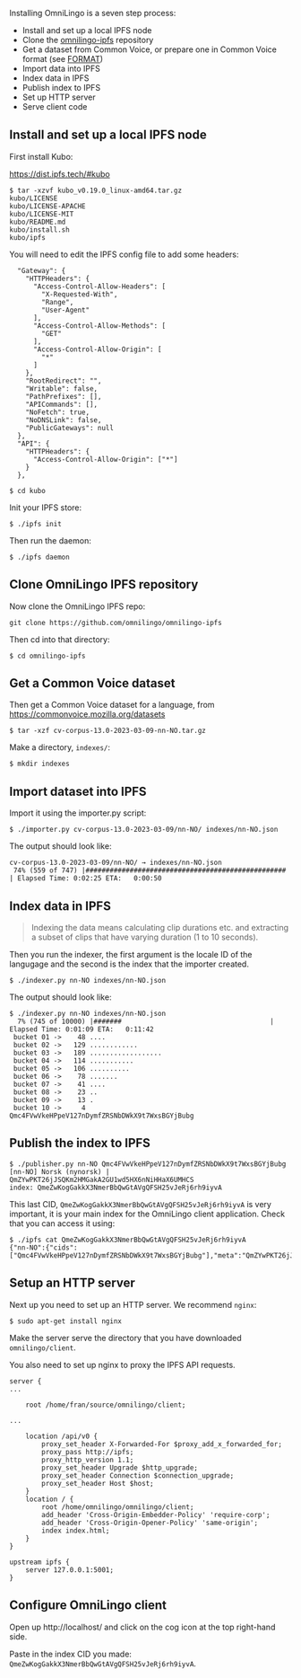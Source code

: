 
Installing OmniLingo is a seven step process:


* Install and set up a local IPFS node
* Clone the [omnilingo-ipfs](https://github.com/omnilingo/omnilingo-ipfs) repository
* Get a dataset from Common Voice, or prepare one in Common Voice format (see [FORMAT](doc/FORMAT.md))
* Import data into IPFS 
* Index data in IPFS 
* Publish index to IPFS 
* Set up HTTP server 
* Serve client code

## Install and set up a local IPFS node

First install Kubo:

https://dist.ipfs.tech/#kubo

```
$ tar -xzvf kubo_v0.19.0_linux-amd64.tar.gz 
kubo/LICENSE
kubo/LICENSE-APACHE
kubo/LICENSE-MIT
kubo/README.md
kubo/install.sh
kubo/ipfs
```

You will need to edit the IPFS config file to add some headers:

```
  "Gateway": {
    "HTTPHeaders": {
      "Access-Control-Allow-Headers": [
        "X-Requested-With",
        "Range",
        "User-Agent"
      ],
      "Access-Control-Allow-Methods": [
        "GET"
      ],
      "Access-Control-Allow-Origin": [
        "*"
      ]
    },
    "RootRedirect": "",
    "Writable": false,
    "PathPrefixes": [],
    "APICommands": [],
    "NoFetch": true,
    "NoDNSLink": false,
    "PublicGateways": null
  },
  "API": {
    "HTTPHeaders": {
      "Access-Control-Allow-Origin": ["*"]
    }
  },
```

```
$ cd kubo
```

Init your IPFS store:
```
$ ./ipfs init
```

Then run the daemon:
```
$ ./ipfs daemon
```

## Clone OmniLingo IPFS repository

Now clone the OmniLingo IPFS repo:

```
git clone https://github.com/omnilingo/omnilingo-ipfs
```

Then cd into that directory:

```
$ cd omnilingo-ipfs
```

## Get a Common Voice dataset

Then get a Common Voice dataset for a language, from https://commonvoice.mozilla.org/datasets


```
$ tar -xzf cv-corpus-13.0-2023-03-09-nn-NO.tar.gz 
```

Make a directory, `indexes/`: 

```
$ mkdir indexes
```

## Import dataset into IPFS 

Import it using the importer.py script:

```
$ ./importer.py cv-corpus-13.0-2023-03-09/nn-NO/ indexes/nn-NO.json
```

The output should look like:

```
cv-corpus-13.0-2023-03-09/nn-NO/ → indexes/nn-NO.json
 74% (559 of 747) |##################################################                    | Elapsed Time: 0:02:25 ETA:   0:00:50
```

## Index data in IPFS 

> Indexing the data means calculating clip durations etc. and extracting a 
> subset of clips that have varying duration (1 to 10 seconds).

Then you run the indexer, the first argument is the locale ID of the langugage and the second 
is the index that the importer created.

```
$ ./indexer.py nn-NO indexes/nn-NO.json 
```

The output should look like:

```
$ ./indexer.py nn-NO indexes/nn-NO.json 
  7% (745 of 10000) |#######                                     | Elapsed Time: 0:01:09 ETA:   0:11:42
 bucket 01 ->    48 ....
 bucket 02 ->   129 ............
 bucket 03 ->   189 ..................
 bucket 04 ->   114 ...........
 bucket 05 ->   106 ..........
 bucket 06 ->    78 .......
 bucket 07 ->    41 ....
 bucket 08 ->    23 ..
 bucket 09 ->    13 .
 bucket 10 ->     4 
Qmc4FVwVkeHPpeV127nDymfZRSNbDWkX9t7WxsBGYjBubg
```

## Publish the index to IPFS

```
$ ./publisher.py nn-NO Qmc4FVwVkeHPpeV127nDymfZRSNbDWkX9t7WxsBGYjBubg
[nn-NO] Norsk (nynorsk) | QmZYwPKT26jJSQKm2HMGakA2GU1wd5HX6nNiHHaX6UMHCS
index: QmeZwKogGakkX3NmerBbQwGtAVgQFSH25vJeRj6rh9iyvA
```

This last CID, `QmeZwKogGakkX3NmerBbQwGtAVgQFSH25vJeRj6rh9iyvA` is very important, it is your 
main index for the OmniLingo client application. Check that you can access it using:

```
$ ./ipfs cat QmeZwKogGakkX3NmerBbQwGtAVgQFSH25vJeRj6rh9iyvA
{"nn-NO":{"cids":["Qmc4FVwVkeHPpeV127nDymfZRSNbDWkX9t7WxsBGYjBubg"],"meta":"QmZYwPKT26jJSQKm2HMGakA2GU1wd5HX6nNiHHaX6UMHCS"}}
```


## Setup an HTTP server 


Next up you need to set up an HTTP server. We recommend `nginx`:

```
$ sudo apt-get install nginx
```

Make the server serve the directory that you have downloaded `omnilingo/client`.

You also need to set up nginx to proxy the IPFS API requests.


```
server {
...

	root /home/fran/source/omnilingo/client;

...

	location /api/v0 {
		proxy_set_header X-Forwarded-For $proxy_add_x_forwarded_for;
		proxy_pass http://ipfs;
		proxy_http_version 1.1;
		proxy_set_header Upgrade $http_upgrade;
		proxy_set_header Connection $connection_upgrade;
		proxy_set_header Host $host;
	}
	location / {
		root /home/omnilingo/omnilingo/client;
		add_header 'Cross-Origin-Embedder-Policy' 'require-corp';
		add_header 'Cross-Origin-Opener-Policy' 'same-origin';
		index index.html;
	}
}

upstream ipfs {
	server 127.0.0.1:5001;
}
```

## Configure OmniLingo client


Open up http://localhost/ and click on the cog icon at the top right-hand side.

Paste in the index CID you made: `QmeZwKogGakkX3NmerBbQwGtAVgQFSH25vJeRj6rh9iyvA`.



